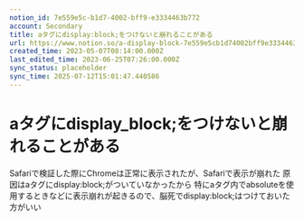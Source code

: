 ```yaml
---
notion_id: 7e559e5c-b1d7-4002-bff9-e3334463b772
account: Secondary
title: aタグにdisplay:block;をつけないと崩れることがある
url: https://www.notion.so/a-display-block-7e559e5cb1d74002bff9e3334463b772
created_time: 2023-05-07T08:14:00.000Z
last_edited_time: 2023-06-25T07:26:00.000Z
sync_status: placeholder
sync_time: 2025-07-12T15:01:47.440586
---
```

# aタグにdisplay_block;をつけないと崩れることがある

Safariで検証した際にChromeは正常に表示されたが、Safariで表示が崩れた
原因はaタグにdisplay:block;がついていなかったから
特にaタグ内でabsoluteを使用するときなどに表示崩れが起きるので、脳死でdisplay:block;はつけておいた方がいい